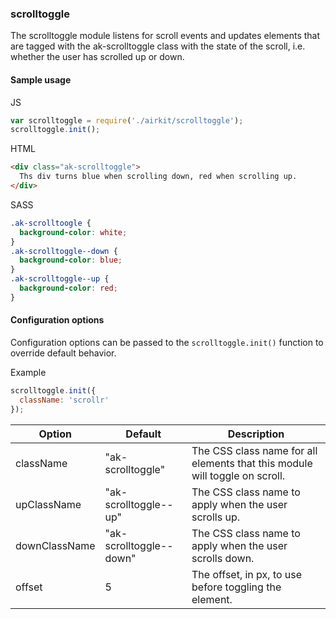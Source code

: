 ### scrolltoggle

The scrolltoggle module listens for scroll events and updates elements that are tagged with the ak-scrolltoggle class with the state of the scroll, i.e. whether the user has scrolled up or down.

#### Sample usage

JS

```javascript
var scrolltoggle = require('./airkit/scrolltoggle');
scrolltoggle.init();
```

HTML

```html
<div class="ak-scrolltoggle">
  Ths div turns blue when scrolling down, red when scrolling up.
</div>
```

SASS

```scss
.ak-scrolltoogle {
  background-color: white;
}
.ak-scrolltoggle--down {
  background-color: blue;
}
.ak-scrolltoggle--up {
  background-color: red;
}
```

#### Configuration options

Configuration options can be passed to the `scrolltoggle.init()` function to override default behavior.

Example

```javascript
scrolltoggle.init({
  className: 'scrollr'
});
```

Option | Default | Description
------ | ------- | -----------
className | "ak-scrolltoggle" | The CSS class name for all elements that this module will toggle on scroll.
upClassName | "ak-scrolltoggle--up" | The CSS class name to apply when the user scrolls up.
downClassName | "ak-scrolltoggle--down" | The CSS class name to apply when the user scrolls down.
offset | 5 | The offset, in px, to use before toggling the element.
